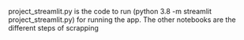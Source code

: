 project_streamlit.py is the code to run (python 3.8 -m streamlit project_streamlit.py) for running the app. The other notebooks are the different steps of scrapping
